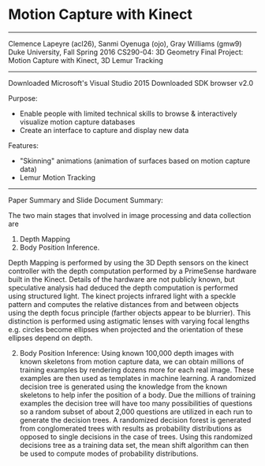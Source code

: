 # Motion Capture with Kinect
_________________________________________________________________
Clemence Lapeyre (acl26), Sanmi Oyenuga (ojo), Gray Williams (gmw9)
Duke University, Fall Spring 2016
CS290-04: 3D Geometry
Final Project: Motion Capture with Kinect, 3D Lemur Tracking
_________________________________________________________________

Downloaded Microsoft's Visual Studio 2015
Downloaded SDK browser v2.0

Purpose:
- Enable people with limited technical skills to browse & interactively visualize motion capture databases
- Create an interface to capture and display new data

Features:
- "Skinning" animations (animation of surfaces based on motion capture data)
- Lemur Motion Tracking 

_________________________________________________________________

Paper Summary and Slide Document Summary:

The two main stages that involved in image processing and data collection are
1) Depth Mapping
2) Body Position Inference.

Depth Mapping is performed by using the 3D Depth sensors on the kinect controller
with the depth computation performed by a PrimeSense hardware built in the Kinect.
Details of the hardware are not publicly known, but speculative analysis had
deduced the depth computation is performed using structured light. The kinect
projects infrared light with a speckle pattern and computes the relative
distances from and between objects using the depth focus principle (farther
objects appear to be blurrier). This distinction is performed using astigmatic
lenses with varying focal lengths e.g. circles become ellipses when projected
and the orientation of these ellipses depend on depth.

2) Body Position Inference:
Using known 100,000 depth images with known skeletons from motion capture data,
we can obtain millions of training examples by rendering dozens more for each
real image. These examples are then used as templates in machine learning.
A randomized decision tree is generated using the knowledge from the known
skeletons to help infer the position of a body. Due the millions of training
examples the decision tree will have too many possibilities of questions so a
random subset of about 2,000 questions are utilized in each run to generate
the decision trees. A randomized decision forest is generated from conglomerated
trees with results as probability distributions as opposed to single decisions in
the case of trees. Using this randomized decisions tree as a training data set,
the mean shift algorithm can then be used to compute modes of probability
distributions.
